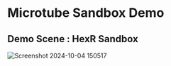 # Microtube Sandbox Demo 

## Demo Scene : HexR Sandbox

![Screenshot 2024-10-04 150517](https://github.com/user-attachments/assets/51af1150-f17d-43a4-a161-5019320c263b)

